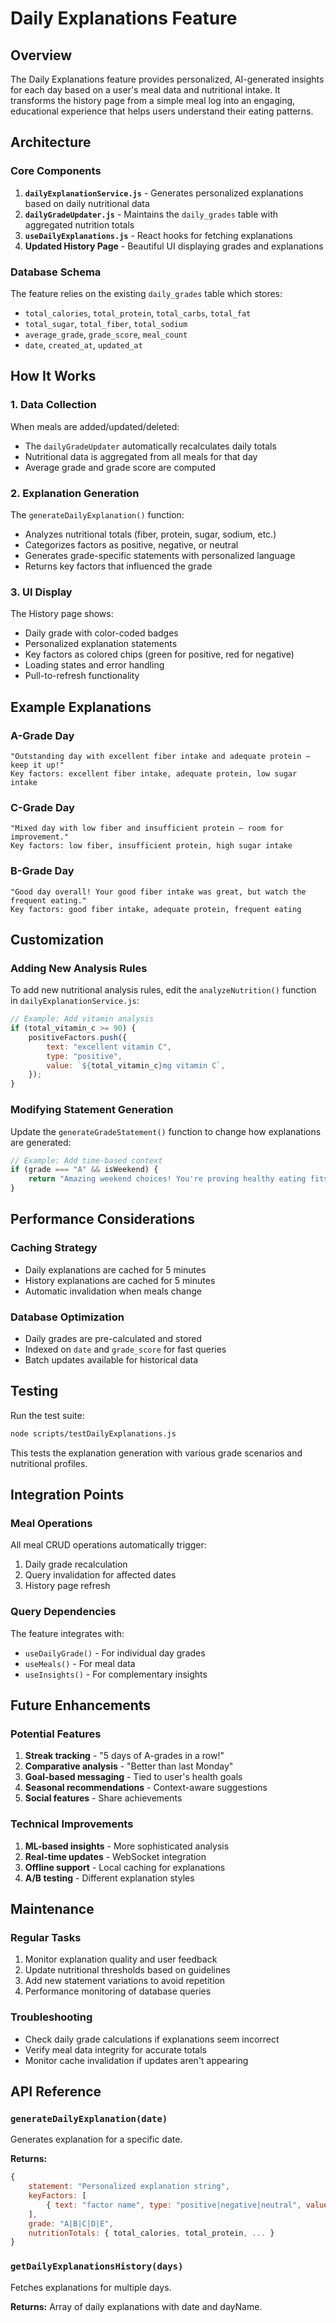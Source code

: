 # Daily Explanations Feature

## Overview

The Daily Explanations feature provides personalized, AI-generated insights for each day based on a user's meal data and nutritional intake. It transforms the history page from a simple meal log into an engaging, educational experience that helps users understand their eating patterns.

## Architecture

### Core Components

1. **`dailyExplanationService.js`** - Generates personalized explanations based on daily nutritional data
2. **`dailyGradeUpdater.js`** - Maintains the `daily_grades` table with aggregated nutrition totals
3. **`useDailyExplanations.js`** - React hooks for fetching explanations
4. **Updated History Page** - Beautiful UI displaying grades and explanations

### Database Schema

The feature relies on the existing `daily_grades` table which stores:

-   `total_calories`, `total_protein`, `total_carbs`, `total_fat`
-   `total_sugar`, `total_fiber`, `total_sodium`
-   `average_grade`, `grade_score`, `meal_count`
-   `date`, `created_at`, `updated_at`

## How It Works

### 1. Data Collection

When meals are added/updated/deleted:

-   The `dailyGradeUpdater` automatically recalculates daily totals
-   Nutritional data is aggregated from all meals for that day
-   Average grade and grade score are computed

### 2. Explanation Generation

The `generateDailyExplanation()` function:

-   Analyzes nutritional totals (fiber, protein, sugar, sodium, etc.)
-   Categorizes factors as positive, negative, or neutral
-   Generates grade-specific statements with personalized language
-   Returns key factors that influenced the grade

### 3. UI Display

The History page shows:

-   Daily grade with color-coded badges
-   Personalized explanation statements
-   Key factors as colored chips (green for positive, red for negative)
-   Loading states and error handling
-   Pull-to-refresh functionality

## Example Explanations

### A-Grade Day

```
"Outstanding day with excellent fiber intake and adequate protein — keep it up!"
Key factors: excellent fiber intake, adequate protein, low sugar intake
```

### C-Grade Day

```
"Mixed day with low fiber and insufficient protein — room for improvement."
Key factors: low fiber, insufficient protein, high sugar intake
```

### B-Grade Day

```
"Good day overall! Your good fiber intake was great, but watch the frequent eating."
Key factors: good fiber intake, adequate protein, frequent eating
```

## Customization

### Adding New Analysis Rules

To add new nutritional analysis rules, edit the `analyzeNutrition()` function in `dailyExplanationService.js`:

```javascript
// Example: Add vitamin analysis
if (total_vitamin_c >= 90) {
    positiveFactors.push({
        text: "excellent vitamin C",
        type: "positive",
        value: `${total_vitamin_c}mg vitamin C`,
    });
}
```

### Modifying Statement Generation

Update the `generateGradeStatement()` function to change how explanations are generated:

```javascript
// Example: Add time-based context
if (grade === "A" && isWeekend) {
    return "Amazing weekend choices! You're proving healthy eating fits any lifestyle.";
}
```

## Performance Considerations

### Caching Strategy

-   Daily explanations are cached for 5 minutes
-   History explanations are cached for 5 minutes
-   Automatic invalidation when meals change

### Database Optimization

-   Daily grades are pre-calculated and stored
-   Indexed on `date` and `grade_score` for fast queries
-   Batch updates available for historical data

## Testing

Run the test suite:

```bash
node scripts/testDailyExplanations.js
```

This tests the explanation generation with various grade scenarios and nutritional profiles.

## Integration Points

### Meal Operations

All meal CRUD operations automatically trigger:

1. Daily grade recalculation
2. Query invalidation for affected dates
3. History page refresh

### Query Dependencies

The feature integrates with:

-   `useDailyGrade()` - For individual day grades
-   `useMeals()` - For meal data
-   `useInsights()` - For complementary insights

## Future Enhancements

### Potential Features

1. **Streak tracking** - "5 days of A-grades in a row!"
2. **Comparative analysis** - "Better than last Monday"
3. **Goal-based messaging** - Tied to user's health goals
4. **Seasonal recommendations** - Context-aware suggestions
5. **Social features** - Share achievements

### Technical Improvements

1. **ML-based insights** - More sophisticated analysis
2. **Real-time updates** - WebSocket integration
3. **Offline support** - Local caching for explanations
4. **A/B testing** - Different explanation styles

## Maintenance

### Regular Tasks

1. Monitor explanation quality and user feedback
2. Update nutritional thresholds based on guidelines
3. Add new statement variations to avoid repetition
4. Performance monitoring of database queries

### Troubleshooting

-   Check daily grade calculations if explanations seem incorrect
-   Verify meal data integrity for accurate totals
-   Monitor cache invalidation if updates aren't appearing

## API Reference

### `generateDailyExplanation(date)`

Generates explanation for a specific date.

**Returns:**

```javascript
{
    statement: "Personalized explanation string",
    keyFactors: [
        { text: "factor name", type: "positive|negative|neutral", value: "display value" }
    ],
    grade: "A|B|C|D|E",
    nutritionTotals: { total_calories, total_protein, ... }
}
```

### `getDailyExplanationsHistory(days)`

Fetches explanations for multiple days.

**Returns:** Array of daily explanations with date and dayName.

